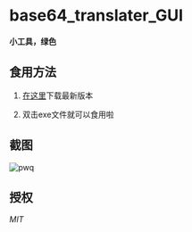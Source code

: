 # base64_translater_GUI

**小工具，绿色**

## 食用方法
1. [在这里](https://github.com/krishukr/base64_translater_GUI/releases)下载最新版本

2. 双击exe文件就可以食用啦

## 截图

![pwq](https://s1.ax1x.com/2020/07/31/aQplcR.png)


## 授权
*MIT*
